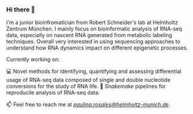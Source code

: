 ### Hi there 👋

I'm a junior bioinfromatician from Robert Schneider's lab at Helmholtz Zentrum München. I mainly focus on bioinformatic analysis of RNA-seq data, especially on nascent RNA generated from metabolic labeling techniques. Overall very interested in using sequencing approaches to understand how RNA dynamics impact on different epigenetic processes.

Currently working on:

💻 Novel methods for identifying, quantifying and assessing differential usage of RNA-seq data composed of single and double nucleotide conversions for the study of RNA life.
🐍 *Snakemake* pipelines for reproducile analysis of RNA-seq data.

📫 Feel free to reach me at *paulina.rosales@helmholtz-munich.de*.
<!--
**paurosales/paurosales** is a ✨ _special_ ✨ repository because its `README.md` (this file) appears on your GitHub profile.

Here are some ideas to get you started:

- 🔭 I’m currently working on ...
- 🌱 I’m currently learning ...
- 👯 I’m looking to collaborate on ...
- 🤔 I’m looking for help with ...
- 💬 Ask me about ...
- 📫 How to reach me: ...
- 😄 Pronouns: ...
- ⚡ Fun fact: ...
-->
